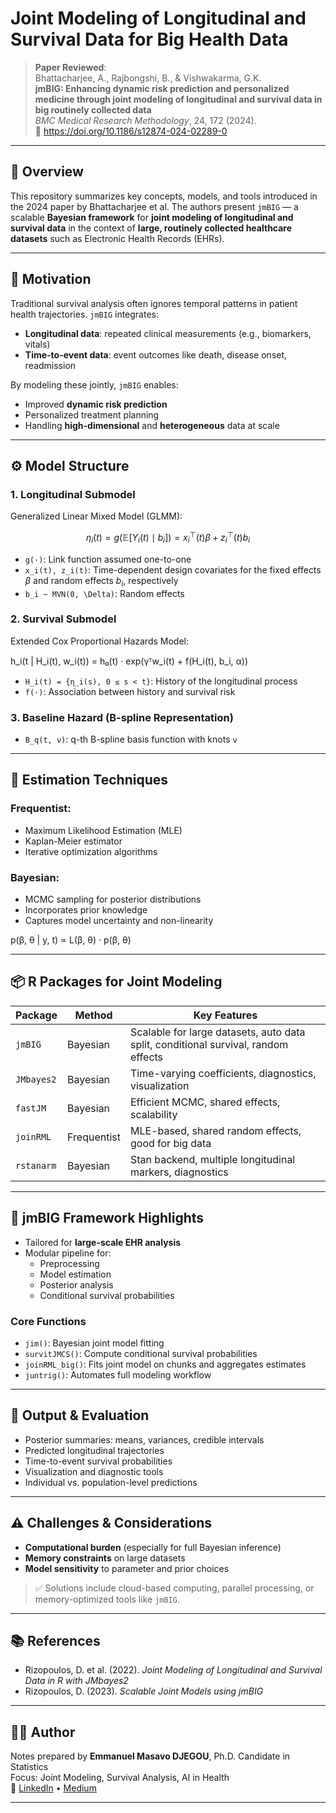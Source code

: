 # Joint Modeling of Longitudinal and Survival Data for Big Health Data

> **Paper Reviewed**:  
Bhattacharjee, A., Rajbongshi, B., & Vishwakarma, G.K.  
**jmBIG: Enhancing dynamic risk prediction and personalized medicine through joint modeling of longitudinal and survival data in big routinely collected data**  
*BMC Medical Research Methodology*, 24, 172 (2024).  
📎 https://doi.org/10.1186/s12874-024-02289-0

---

## 📌 Overview

This repository summarizes key concepts, models, and tools introduced in the 2024 paper by Bhattacharjee et al. The authors present `jmBIG` — a scalable **Bayesian framework** for **joint modeling of longitudinal and survival data** in the context of **large, routinely collected healthcare datasets** such as Electronic Health Records (EHRs).

---

## 🎯 Motivation

Traditional survival analysis often ignores temporal patterns in patient health trajectories. `jmBIG` integrates:

- **Longitudinal data**: repeated clinical measurements (e.g., biomarkers, vitals)
- **Time-to-event data**: event outcomes like death, disease onset, readmission

By modeling these jointly, `jmBIG` enables:

- Improved **dynamic risk prediction**
- Personalized treatment planning
- Handling **high-dimensional** and **heterogeneous** data at scale

---

## ⚙️ Model Structure

### 1. Longitudinal Submodel
Generalized Linear Mixed Model (GLMM):

$$
\eta_i(t) = g\left(\mathbb{E}\left[Y_i(t) \mid b_i\right]\right) = x_i^\top(t)\beta + z_i^\top(t)b_i
$$

- `g(·)`: Link function assumed one-to-one  
- `x_i(t), z_i(t)`: Time-dependent design covariates for the fixed effects $\beta$ and random effects $b_i$, respectively  
- `b_i ~ MVN(0, \Delta)`: Random effects

### 2. Survival Submodel
Extended Cox Proportional Hazards Model:

h_i(t | H_i(t), w_i(t)) = h₀(t) · exp(γᵀw_i(t) + f(H_i(t), b_i, α))


- `H_i(t) = {η_i(s), 0 ≤ s < t}`: History of the longitudinal process  
- `f(·)`: Association between history and survival risk

### 3. Baseline Hazard (B-spline Representation)

- `B_q(t, ν)`: q-th B-spline basis function with knots `ν`

---

## 📐 Estimation Techniques

### Frequentist:
- Maximum Likelihood Estimation (MLE)
- Kaplan-Meier estimator
- Iterative optimization algorithms

### Bayesian:
- MCMC sampling for posterior distributions
- Incorporates prior knowledge
- Captures model uncertainty and non-linearity

p(β, θ | y, t) ∝ L(β, θ) · p(β, θ)

---

## 📦 R Packages for Joint Modeling

| Package        | Method      | Key Features |
|----------------|-------------|--------------|
| `jmBIG`        | Bayesian    | Scalable for large datasets, auto data split, conditional survival, random effects |
| `JMbayes2`     | Bayesian    | Time-varying coefficients, diagnostics, visualization |
| `fastJM`       | Bayesian    | Efficient MCMC, shared effects, scalability |
| `joinRML`      | Frequentist | MLE-based, shared random effects, good for big data |
| `rstanarm`     | Bayesian    | Stan backend, multiple longitudinal markers, diagnostics |

---

## 🚀 jmBIG Framework Highlights

- Tailored for **large-scale EHR analysis**
- Modular pipeline for:
  - Preprocessing
  - Model estimation
  - Posterior analysis
  - Conditional survival probabilities

### Core Functions

- `jim()`: Bayesian joint model fitting  
- `survitJMCS()`: Compute conditional survival probabilities  
- `joinRML_big()`: Fits joint model on chunks and aggregates estimates  
- `juntrig()`: Automates full modeling workflow

---

## 🧪 Output & Evaluation

- Posterior summaries: means, variances, credible intervals  
- Predicted longitudinal trajectories  
- Time-to-event survival probabilities  
- Visualization and diagnostic tools  
- Individual vs. population-level predictions

---

## ⚠️ Challenges & Considerations

- **Computational burden** (especially for full Bayesian inference)
- **Memory constraints** on large datasets
- **Model sensitivity** to parameter and prior choices

> ✅ Solutions include cloud-based computing, parallel processing, or memory-optimized tools like `jmBIG`.

---

## 📚 References

- Rizopoulos, D. et al. (2022). *Joint Modeling of Longitudinal and Survival Data in R with JMbayes2*  
- Rizopoulos, D. (2023). *Scalable Joint Models using jmBIG*

---

## 👨‍💻 Author

Notes prepared by **Emmanuel Masavo DJEGOU**, Ph.D. Candidate in Statistics  
Focus: Joint Modeling, Survival Analysis, AI in Health  
🔗 [LinkedIn](https://www.linkedin.com/in/emmanuel-djegou) • [Medium](https://medium.com/@emmanueldjegou5)

---

